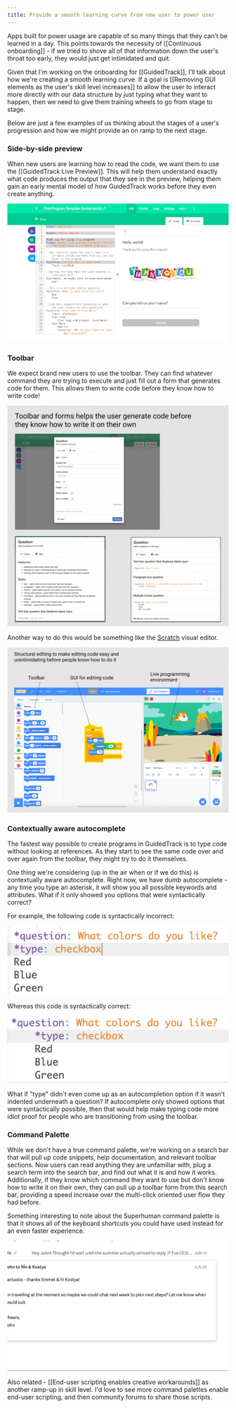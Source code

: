```yaml
---
title: Provide a smooth learning curve from new user to power user
---
```

Apps built for power usage are capable of so many things that they can't be learned in a day. This points towards the necessity of [[Continuous onboarding]] - if we tried to shove all of that information down the user's throat too early, they would just get intimidated and quit.

Given that I'm working on the onboarding for [[GuidedTrack]], I'll talk about how we're creating a smooth learning curve. If a goal is [[Removing GUI elements as the user's skill level increases]] to allow the user to interact more directly with our data structure by just typing what they want to happen, then we need to give them training wheels to go from stage to stage.

Below are just a few examples of us thinking about the stages of a user's progression and how we might provide an on ramp to the next stage.

### Side-by-side preview

When new users are learning how to read the code, we want them to use the [[GuidedTrack Live Preview]]. This will help them understand exactly what code produces the output that they see in the preview, helping them gain an early mental model of how GuidedTrack works before they even create anything.

![](/assets/blogpics/debugger.gif)

### Toolbar

We expect brand new users to use the toolbar. They can find whatever command they are trying to execute and just fill out a form that generates code for them. This allows them to write code before they know how to write code!

![](/assets/blogpics/GuidedTrackToolbarQuestion.png)

Another way to do this would be something like the [Scratch](https://scratch.mit.edu/) visual editor.

![](/assets/blogpics/ScratchVisualEditor.png)

### Contextually aware autocomplete

The fastest way possible to create programs in GuidedTrack is to type code without looking at references. As they start to see the same code over and over again from the toolbar, they might try to do it themselves.

One thing we're considering (up in the air when or if we do this) is contextually aware autocomplete. Right now, we have dumb autocomplete - any time you type an asterisk, it will show you all possible keywords and attributes. What if it only showed you options that were syntactically correct?

For example, the following code is syntactically incorrect:

![](/assets/blogpics/ContextualAutocompleteSyntaxError.png)

Whereas this code is syntactically correct:

![](/assets/blogpics/ContextualAutocompleteSyntaxCorrect.png)

What if "type" didn't even come up as an autocompletion option if it wasn't indented underneath a question? If autocomplete only showed options that were syntactically possible, then that would help make typing code more idiot proof for people who are transitioning from using the toolbar.

### Command Palette

While we don't have a true command palette, we're working on a search bar that will pull up code snippets, help documentation, and relevant toolbar sections. Now users can read anything they are unfamiliar with, plug a search term into the search bar, and find out what it is and how it works. Additionally, if they know which command they want to use but don't know how to write it on their own, they can pull up a toolbar form from this search bar, providing a speed increase over the multi-click oriented user flow they had before.

Something interesting to note about the Superhuman command palette is that it shows all of the keyboard shortcuts you could have used instead for an even faster experience.

![command K in SuperHuman](/assets/blogpics/CmdK-Superhuman.gif)

Also related - [[End-user scripting enables creative workarounds]] as another ramp-up in skill level. I'd love to see more command palettes enable end-user scripting, and then community forums to share those scripts. 